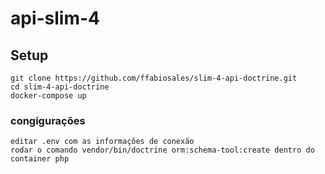 # api-slim-4

## Setup
```
git clone https://github.com/ffabiosales/slim-4-api-doctrine.git
cd slim-4-api-doctrine
docker-compose up
```

### congigurações
```
editar .env com as informações de conexão
rodar o comando vendor/bin/doctrine orm:schema-tool:create dentro do container php
```